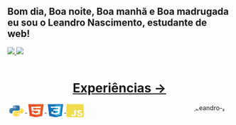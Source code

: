  ## Bom dia, Boa noite, Boa manhã e Boa madrugada eu sou o Leandro Nascimento, estudante de web!
 <div>
  <a href="https://github.com/Le4ndroo">
  <img height="150em" src="https://github-readme-stats.vercel.app/api?username=Le4ndroo&show_icons=true&theme=dracula&include_all_commits=true&count_private=true"/>
  <img height="150em" src="https://github-readme-stats.vercel.app/api/top-langs/?username=Le4ndroo&layout=compact&langs_count=7&theme=dracula"/>
</div>

 <div style="display: inline_block"><br>
  <h1 align="center">Experiências -></h1>
  <img align="center" alt="Leandro-Python" height="30" width="40" src="https://raw.githubusercontent.com/devicons/devicon/master/icons/python/python-original.svg">
  <img align="center" alt="Leandro-HTML" height="30" width="40" src="https://raw.githubusercontent.com/devicons/devicon/master/icons/html5/html5-original.svg">
  <img align="center" alt="Leandro-CSS" height="30" width="40" src="https://raw.githubusercontent.com/devicons/devicon/master/icons/css3/css3-original.svg">
  <img align="center" alt="Leandro-Js" height="30" width="40" src="https://raw.githubusercontent.com/devicons/devicon/master/icons/javascript/javascript-plain.svg">
  <img align="right" alt="Leandro-pic" height="150" style="border-radius:50px;" src="https://cdn.discordapp.com/attachments/548249931299946508/791843206127288340/Malina1Idle.png">
</div>

 ##
 
